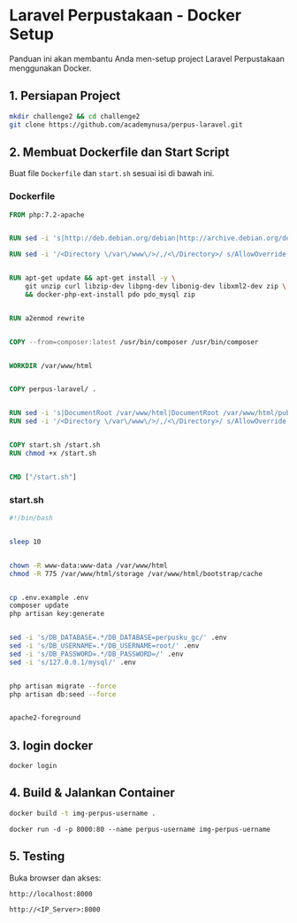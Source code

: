 # Laravel Perpustakaan - Docker Setup

Panduan ini akan membantu Anda men-setup project Laravel Perpustakaan menggunakan Docker.

## 1. Persiapan Project
```bash
mkdir challenge2 && cd challenge2
git clone https://github.com/academynusa/perpus-laravel.git
```

## 2. Membuat Dockerfile dan Start Script
Buat file `Dockerfile` dan `start.sh` sesuai isi di bawah ini.

### Dockerfile
```dockerfile
FROM php:7.2-apache


RUN sed -i 's|http://deb.debian.org/debian|http://archive.debian.org/debian|g' /etc/apt/sources.list &&     sed -i 's|http://security.debian.org/debian-security|http://archive.debian.org/debian-security|g' /etc/apt/sources.list &&     echo 'Acquire::Check-Valid-Until "false";' > /etc/apt/apt.conf.d/99no-check-valid-until

RUN sed -i '/<Directory \/var\/www\/>/,/<\/Directory>/ s/AllowOverride None/AllowOverride All/' /etc/apache2/apache2.conf


RUN apt-get update && apt-get install -y \
    git unzip curl libzip-dev libpng-dev libonig-dev libxml2-dev zip \
    && docker-php-ext-install pdo pdo_mysql zip


RUN a2enmod rewrite


COPY --from=composer:latest /usr/bin/composer /usr/bin/composer


WORKDIR /var/www/html


COPY perpus-laravel/ .


RUN sed -i 's|DocumentRoot /var/www/html|DocumentRoot /var/www/html/public|' /etc/apache2/sites-available/000-default.conf
RUN sed -i '/<Directory \/var\/www\/>/,/<\/Directory>/ s/AllowOverride None/AllowOverride All/' /etc/apache2/apache2.conf


COPY start.sh /start.sh
RUN chmod +x /start.sh


CMD ["/start.sh"]
```

### start.sh
```bash
#!/bin/bash


sleep 10


chown -R www-data:www-data /var/www/html
chmod -R 775 /var/www/html/storage /var/www/html/bootstrap/cache


cp .env.example .env
composer update
php artisan key:generate


sed -i 's/DB_DATABASE=.*/DB_DATABASE=perpusku_gc/' .env
sed -i 's/DB_USERNAME=.*/DB_USERNAME=root/' .env
sed -i 's/DB_PASSWORD=.*/DB_PASSWORD=/' .env
sed -i 's/127.0.0.1/mysql/' .env


php artisan migrate --force
php artisan db:seed --force


apache2-foreground
```
## 3. login docker
```
docker login
```
## 4. Build & Jalankan Container
```bash
docker build -t img-perpus-username .
```
```
docker run -d -p 8000:80 --name perpus-username img-perpus-uername
```

## 5. Testing
Buka browser dan akses:
```
http://localhost:8000
```
```
http://<IP_Server>:8000

